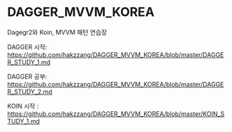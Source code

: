 # DAGGER_MVVM_KOREA
Dagegr2와 Koin, MVVM 패턴 연습장


DAGGER 시작: https://github.com/hakzzang/DAGGER_MVVM_KOREA/blob/master/DAGGER_STUDY_1.md

DAGGER 공부: https://github.com/hakzzang/DAGGER_MVVM_KOREA/blob/master/DAGGER_STUDY_2.md

KOIN 시작 : https://github.com/hakzzang/DAGGER_MVVM_KOREA/blob/master/KOIN_STUDY_1.md

